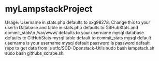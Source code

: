 # myLampstackProject
Usage:
Username in stats.php defaults to oxg98278. Change this to your user\n
Database and table in stats.php defaults to GitHubStats and commit_stats\n
/var/www/<domain> defaults to your username
mysql database defaults to GitHubStats
mysql table default to commit_stats
mysql default username is your username
mysql default password is password
default repo to get data from is stfc/SCD-Openstack-Utils
sudo bash lampstack.sh
sudo bash githubs_scrape.sh
